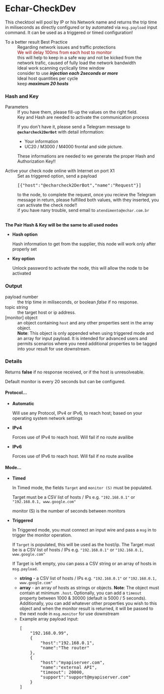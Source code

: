 # Echar-CheckDev
This checktool will pool by IP or his Network name and returns the trip time in miliseconds as directly configured or by automated via <code>msg.payload</code> input command. It can be used as a triggered or timed configuration!
<dl class="message-properties">
        <dt>To a better result <span class="property-type">Best Practice</span></dt>
        <dd>Regarding network issues and traffic protections</dd>
        <dd style="color: darkred;">We will delay 100ms from each host to monitor</dd>
        <dd>this will help to keep in a safe way and not be kicked from the network trafic, caused of fully load the network bandwidth</dd>
        <dd>Ideal work scanning cyclically time window</dd><dd>consider to use <b><i>injection each 2seconds or more</i></b></dd>
        <dd>Ideal host quantities per cycle </dd><dd>keep <b><i>maximum 20 hosts</i></b></dd>
    </dl>
     <dt> <h3>Hash and Key </h3> <span class="property-type">Parameters</span></dt>
    <dd>If you have them, please fill-up the values on the right field.</dd>
    <dd>Key and Hash are needed to activate the communication process</dd>
    <dl class="message-properties">
        <dd>If you don't have it, please send a Telegram message to
        <b><code>@echarcheck2DerBot</code></b> with detail information:<br>
        <ul><li>Your information </li><li>UC20 / M3000 / M4000 frontal and side picture.</li></ul>
        These informations are needed to we generate the proper Hash and Authorization Key!!</dd>
    </dl>
    <dt>Active your check node online with Internet on port X1</dt>
    <dd>Set as triggered option, send a payload <pre>[{"host":"@echarcheck2DerBot","name":"Request"}]</pre>
        to the node, to complete the request, once you recieve the Telegram message in return, please fulfilled both values, with they inserted, you can activate the check node!!<br>
    if you have nany trouble, send email to <code>atendimento@echar.com.br</code></dd>
    <br>
    <p><b>The Pair Hash & Key will be the same to all used nodes</b></p>
    <ul>
        <li><b>Hash option</b><br>
            <p>Hash information to get from the supplier,
            this node will work only after properly set</p>
        </li>
        <li><b>Key option</b><br>
            <p>Unlock password to activate the node,
            this will allow the node to be activated</p>
        </li>
    </ul>   
    <h3>Output</h3>
    <dl class="message-properties">
        <dt>payload <span class="property-type">number</span></dt>
        <dd> the trip time in miliseconds, or boolean <i>false</i> if no response.</dd>
        <dt>topic <span class="property-type">string</span></dt>
        <dd> the target host or ip address.</dd>
        <dt>[monitor] <span class="property-type">object</span></dt>
        <dd> an object containing <code>host</code> and any other properties sent in the array object.<br>
            <b>Note</b>: This object is only appended when using triggered mode and an array for input payload. It is
            intended for advanced users and permits scenarios where you need additional properties to be tagged into your result for use downstream.</dd>
    </dl>
    <h3>Details</h3>
    <p>Returns <b>false</b> if no response received, or if the host is unresolveable.</p>
    <p>Default monitor is every 20 seconds but can be configured.</p>
    <h4>Protocol...</h4>
    <ul>
        <li><b>Automatic</b><br>
            <P>Will use any Protocol, IPv4 or IPv6, to reach host; based on your operating system network settings</P>
        </li>
        <li><b>IPv4</b><br>
            <P>Forces use of IPv4 to reach host. Will fail if no route availibe</P>
        </li>
        <li><b>IPv6</b><br>
            <P>Forces use of IPv6 to reach host. Will fail if no route availibe</P>
        </li>
    </ul>
    <h4>Mode...</h4>
    <ul>
        <li><b>Timed</b><br>
            <P>In Timed mode, the fields <code>Target</code> and <code>monitor (S)</code> must be populated.</P>
            <p>Target must be a CSV list of hosts / IPs e.g. <code>"192.168.0.1"</code> or <code>"192.168.0.1, www.google.com"</code></p>
            <p>monitor (S) is the number of seconds between monitors</p>
        </li>
        <li><b>Triggered</b><br>
            <p>In Triggered mode, you must connect an input wire and pass a <code>msg</code> in to trigger the monitor operation.</p>
            <p>If <code>Target</code> is populated, this will be used as the host/ip. The Target must be is a CSV list of
                hosts / IPs e.g. <code>"192.168.0.1"</code> or <code>"192.168.0.1, www.google.com"</code></p>
            <p>If Target is left empty, you can pass a CSV string or an array of hosts in <code>msg.payload</code>.
                <ul>
                    <li><b>string</b> - a CSV list of hosts / IPs e.g. <code>"192.168.0.1"</code> or <code>"192.168.0.1, www.google.com"</code> </li>
                    <li><b>array</b> - an array of hosts as strings or objects. <b>Note</b>: The object must contain at minimum <code>.host</code>.
                        Optionally, you can add a <code>timeout</code> property between 1000 & 30000 (default is 5000 / 5 seconds).
                        Additionally, you can add whatever other properties you wish to this object and when the monitor result is returned, it will
                        be passed to the next node in <code>msg.monitor</code> for use downstream</li>
                    <li>Example array payload input: <pre>[
    "192.168.0.99",
    {
        "host":"192.168.0.1",
        "name":"The router"
    },
    {
        "host":"myapiserver.com",
        "name":"external API",
        "timeout": 20000,
        "support":"support@myapiserver.com"
    }
]</pre>         </li>
                </ul>
            </p>
        </li>
    </ul>      
